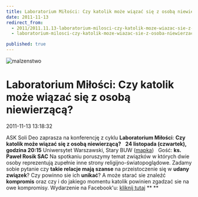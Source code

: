 ```yaml
---
title: Laboratorium Miłości: Czy katolik może wiązać się z osobą niewierzącą?
date: 2011-11-13
redirect_from: 
  - 2011/2011.11.13-laboratorium-milosci-czy-katolik-moze-wiazac-sie-z-osoba-niewierzaca
  - laboratorium-milosci-czy-katolik-moze-wiazac-sie-z-osoba-niewierzaca

published: true
---
```



![malzenstwo](images/stories/grafiki/malzenstwo.jpg)

# Laboratorium Miłości: Czy katolik może wiązać się z osobą niewierzącą?

<time>2011-11-13 13:18:32</time>



ASK Soli Deo zaprasza na konferencję z cyklu **Laboratorium Miłości**:
**Czy katolik może wiązać się z osobą niewierzącą?**
 
**24 listopada (czwartek), godzina 20:15**
Uniwersytet Warszawski, Stary BUW ([mapka](http://g.co/maps/tf3dv))
 
Gość: **ks. Paweł Rosik SAC**
Na spotkaniu poruszymy temat  związków w których dwie osoby  reprezentują zupełnie inne strony religijno-światopoglądowe. Zadamy sobie pytanie czy **takie relacje mają szanse** na przeistoczenie się w **udany związek**? Czy powinno sie ich **unikać**? A może  starać sie znaleźć **kompromis** oraz czy i do jakiego momentu katolik powinien zgadzać sie na owe kompromisy.
Wydarzenie na Facebook'u: [kliknij tutaj](https://www.facebook.com/event.php?eid=246521345402653)
**
**


<!--CONTENT FROM OLD SERVER (jos before 2013): 

ASK Soli Deo zaprasza na konferencję z cyklu **Laboratorium Miłości**:


**Czy katolik może wiązać się z osobą niewierzącą?**


 


**24 listopada (czwartek), godzina 20:15**


Uniwersytet Warszawski, Stary BUW ([mapka](http://g.co/maps/tf3dv))


 


Gość: **ks. Paweł Rosik SAC**


Na spotkaniu poruszymy temat  związków w których dwie osoby  reprezentują zupełnie inne strony religijno-światopoglądowe. Zadamy sobie pytanie czy **takie relacje mają szanse** na przeistoczenie się w **udany związek**? Czy powinno sie ich **unikać**? A może  starać sie znaleźć **kompromis** oraz czy i do jakiego momentu katolik powinien zgadzać sie na owe kompromisy.


Wydarzenie na Facebook'u: [kliknij tutaj](https://www.facebook.com/event.php?eid=246521345402653)


**
**

-->

<!--{{json:{"created_date":"2011-11-13 13:18:32","publish_down":"0000-00-00 00:00:00","id":"1045"}}}-->